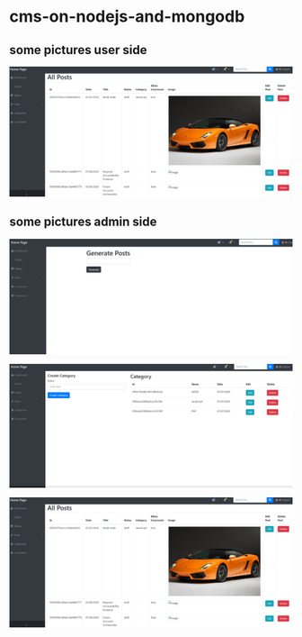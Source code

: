 # cms-on-nodejs-and-mongodb
## some pictures user side
![GitHub Logo](/public/uploads/1594155140865-2020-07-07_16-47-51.png)
## some pictures admin side

![GitHub Logo](/public/uploads/1594155173511-2020-07-07_16-48-30.png)

![GitHub Logo](/public/uploads/1594155204102-2020-07-07_16-48-08.png)

![GitHub Logo](/public/uploads/1594155237963-2020-07-07_16-47-51.png)


